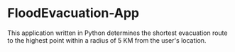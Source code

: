 # FloodEvacuation-App
This application written in Python determines the shortest evacuation route to the highest point within a radius of 5 KM from the user's location.
